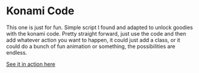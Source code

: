 Konami Code
======

This one is just for fun. Simple script I found and adapted to unlock goodies with the konami code. Pretty straight forward, just use the code and then add whatever action you want to happen, it could just add a class, or it could do a bunch of fun animation or something, the possibilities are endless.

[See it in action here](http://htmlpreview.github.io/?https://github.com/enochchu/lrdcom-recipes/blob/master/konami/konami.html)
